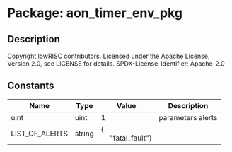 # Package: aon_timer_env_pkg

## Description

Copyright lowRISC contributors.
 Licensed under the Apache License, Version 2.0, see LICENSE for details.
 SPDX-License-Identifier: Apache-2.0
 

## Constants

| Name           | Type   | Value                                               | Description        |
| -------------- | ------ | --------------------------------------------------- | ------------------ |
| uint           | uint   | 1                                                   | parameters alerts  |
| LIST_OF_ALERTS | string | {<br><span style="padding-left:20px">"fatal_fault"} |                    |
